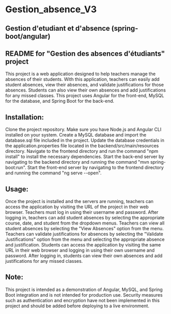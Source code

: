 # Gestion_absence_V3
## Gestion d'etudiant et d'absence  (spring-boot/angular)

## README for "Gestion des absences d'étudiants" project

This project is a web application designed to help teachers manage the absences of their students. With this application, teachers can easily add student absences, view their absences, and validate justifications for those absences. Students can also view their own absences and add justifications for any missed classes. This project uses Angular for the front-end, MySQL for the database, and Spring Boot for the back-end.

## Installation:

Clone the project repository.
Make sure you have Node.js and Angular CLI installed on your system.
Create a MySQL database and import the database.sql file included in the project.
Update the database credentials in the application.properties file located in the backend/src/main/resources directory.
Navigate to the frontend directory and run the command "npm install" to install the necessary dependencies.
Start the back-end server by navigating to the backend directory and running the command "mvn spring-boot:run".
Start the front-end server by navigating to the frontend directory and running the command "ng serve --open".
## Usage:
Once the project is installed and the servers are running, teachers can access the application by visiting the URL of the project in their web browser.
Teachers must log in using their username and password.
After logging in, teachers can add student absences by selecting the appropriate course, date, and student from the dropdown menus.
Teachers can view all student absences by selecting the "View Absences" option from the menu.
Teachers can validate justifications for absences by selecting the "Validate Justifications" option from the menu and selecting the appropriate absence and justification.
Students can access the application by visiting the same URL in their web browser and logging in using their own username and password.
After logging in, students can view their own absences and add justifications for any missed classes.
## Note:
This project is intended as a demonstration of Angular, MySQL, and Spring Boot integration and is not intended for production use. Security measures such as authentication and encryption have not been implemented in this project and should be added before deploying to a live environment.

